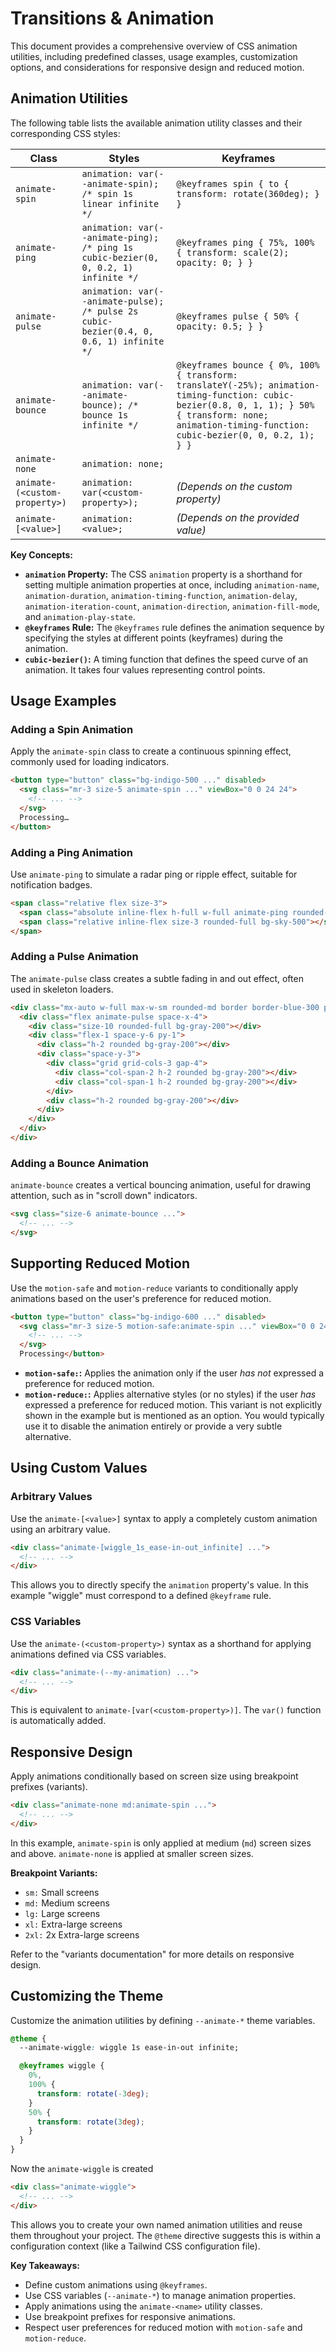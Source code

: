 # Transitions & Animation

This document provides a comprehensive overview of CSS animation utilities, including predefined classes, usage examples, customization options, and considerations for responsive design and reduced motion.

## Animation Utilities

The following table lists the available animation utility classes and their corresponding CSS styles:

| Class                 | Styles                                                                                                   | Keyframes                                                                                                |
| --------------------- | -------------------------------------------------------------------------------------------------------- | -------------------------------------------------------------------------------------------------------- |
| `animate-spin`        | `animation: var(--animate-spin); /* spin 1s linear infinite */`                                        | `@keyframes spin { to { transform: rotate(360deg); } }`                                                  |
| `animate-ping`        | `animation: var(--animate-ping); /* ping 1s cubic-bezier(0, 0, 0.2, 1) infinite */`                      | `@keyframes ping { 75%, 100% { transform: scale(2); opacity: 0; } }`                                      |
| `animate-pulse`       | `animation: var(--animate-pulse); /* pulse 2s cubic-bezier(0.4, 0, 0.6, 1) infinite */`                    | `@keyframes pulse { 50% { opacity: 0.5; } }`                                                              |
| `animate-bounce`      | `animation: var(--animate-bounce); /* bounce 1s infinite */`                                            | `@keyframes bounce { 0%, 100% { transform: translateY(-25%); animation-timing-function: cubic-bezier(0.8, 0, 1, 1); } 50% { transform: none; animation-timing-function: cubic-bezier(0, 0, 0.2, 1); } }` |
| `animate-none`        | `animation: none;`                                                                                       |                                                                                                          |
| `animate-(<custom-property>)` | `animation: var(<custom-property>);` |  *(Depends on the custom property)*                                                    |
| `animate-[<value>]`   | `animation: <value>;`                                                                                    | *(Depends on the provided value)*                                                                           |

**Key Concepts:**

*   **`animation` Property:**  The CSS `animation` property is a shorthand for setting multiple animation properties at once, including `animation-name`, `animation-duration`, `animation-timing-function`, `animation-delay`, `animation-iteration-count`, `animation-direction`, `animation-fill-mode`, and `animation-play-state`.
*   **`@keyframes` Rule:** The `@keyframes` rule defines the animation sequence by specifying the styles at different points (keyframes) during the animation.
*   **`cubic-bezier()`:**  A timing function that defines the speed curve of an animation.  It takes four values representing control points.

## Usage Examples

### Adding a Spin Animation

Apply the `animate-spin` class to create a continuous spinning effect, commonly used for loading indicators.

```html
<button type="button" class="bg-indigo-500 ..." disabled>
  <svg class="mr-3 size-5 animate-spin ..." viewBox="0 0 24 24">
    <!-- ... -->
  </svg>
  Processing…
</button>
```

### Adding a Ping Animation

Use `animate-ping` to simulate a radar ping or ripple effect, suitable for notification badges.

```html
<span class="relative flex size-3">
  <span class="absolute inline-flex h-full w-full animate-ping rounded-full bg-sky-400 opacity-75"></span>
  <span class="relative inline-flex size-3 rounded-full bg-sky-500"></span>
</span>
```

### Adding a Pulse Animation

The `animate-pulse` class creates a subtle fading in and out effect, often used in skeleton loaders.

```html
<div class="mx-auto w-full max-w-sm rounded-md border border-blue-300 p-4">
  <div class="flex animate-pulse space-x-4">
    <div class="size-10 rounded-full bg-gray-200"></div>
    <div class="flex-1 space-y-6 py-1">
      <div class="h-2 rounded bg-gray-200"></div>
      <div class="space-y-3">
        <div class="grid grid-cols-3 gap-4">
          <div class="col-span-2 h-2 rounded bg-gray-200"></div>
          <div class="col-span-1 h-2 rounded bg-gray-200"></div>
        </div>
        <div class="h-2 rounded bg-gray-200"></div>
      </div>
    </div>
  </div>
</div>
```

### Adding a Bounce Animation

`animate-bounce` creates a vertical bouncing animation, useful for drawing attention, such as in "scroll down" indicators.

```html
<svg class="size-6 animate-bounce ...">
  <!-- ... -->
</svg>
```

## Supporting Reduced Motion

Use the `motion-safe` and `motion-reduce` variants to conditionally apply animations based on the user's preference for reduced motion.

```html
<button type="button" class="bg-indigo-600 ..." disabled>
  <svg class="mr-3 size-5 motion-safe:animate-spin ..." viewBox="0 0 24 24">
    <!-- ... -->
  </svg>
  Processing</button>
```

*   **`motion-safe:`:**  Applies the animation only if the user *has not* expressed a preference for reduced motion.
*   **`motion-reduce:`:**  Applies alternative styles (or no styles) if the user *has* expressed a preference for reduced motion. This variant is not explicitly shown in the example but is mentioned as an option.  You would typically use it to disable the animation entirely or provide a very subtle alternative.

## Using Custom Values

### Arbitrary Values

Use the `animate-[<value>]` syntax to apply a completely custom animation using an arbitrary value.

```html
<div class="animate-[wiggle_1s_ease-in-out_infinite] ...">
  <!-- ... -->
</div>
```

This allows you to directly specify the `animation` property's value. In this example "wiggle" must correspond to a defined `@keyframe` rule.

### CSS Variables

Use the `animate-(<custom-property>)` syntax as a shorthand for applying animations defined via CSS variables.

```html
<div class="animate-(--my-animation) ...">
  <!-- ... -->
</div>
```

This is equivalent to `animate-[var(<custom-property>)]`.  The `var()` function is automatically added.

## Responsive Design

Apply animations conditionally based on screen size using breakpoint prefixes (variants).

```html
<div class="animate-none md:animate-spin ...">
  <!-- ... -->
</div>
```

In this example, `animate-spin` is only applied at medium (`md`) screen sizes and above.  `animate-none` is applied at smaller screen sizes.

**Breakpoint Variants:**

*   `sm:` Small screens
*   `md:` Medium screens
*   `lg:` Large screens
*   `xl:` Extra-large screens
*   `2xl:` 2x Extra-large screens

Refer to the "variants documentation" for more details on responsive design.

## Customizing the Theme

Customize the animation utilities by defining `--animate-*` theme variables.

```css
@theme {
  --animate-wiggle: wiggle 1s ease-in-out infinite;

  @keyframes wiggle {
    0%,
    100% {
      transform: rotate(-3deg);
    }
    50% {
      transform: rotate(3deg);
    }
  }
}
```
Now the `animate-wiggle` is created

```html
<div class="animate-wiggle">
  <!-- ... -->
</div>
```
This allows you to create your own named animation utilities and reuse them throughout your project.  The `@theme` directive suggests this is within a configuration context (like a Tailwind CSS configuration file).

**Key Takeaways:**

*   Define custom animations using `@keyframes`.
*   Use CSS variables (`--animate-*`) to manage animation properties.
*   Apply animations using the `animate-<name>` utility classes.
*   Use breakpoint prefixes for responsive animations.
*   Respect user preferences for reduced motion with `motion-safe` and `motion-reduce`.
